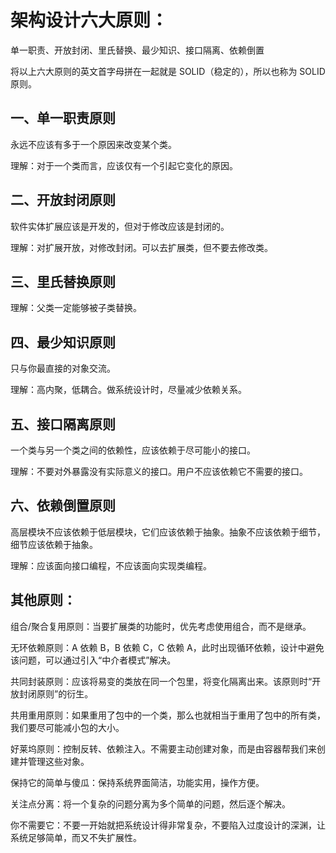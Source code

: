 # 架构设计六大原则：

单一职责、开放封闭、里氏替换、最少知识、接口隔离、依赖倒置

将以上六大原则的英文首字母拼在一起就是 SOLID（稳定的），所以也称为 SOLID 原则。

## 一、单一职责原则

永远不应该有多于一个原因来改变某个类。

理解：对于一个类而言，应该仅有一个引起它变化的原因。

## 二、开放封闭原则

软件实体扩展应该是开发的，但对于修改应该是封闭的。

理解：对扩展开放，对修改封闭。可以去扩展类，但不要去修改类。

## 三、里氏替换原则

理解：父类一定能够被子类替换。

## 四、最少知识原则

只与你最直接的对象交流。

理解：高内聚，低耦合。做系统设计时，尽量减少依赖关系。

## 五、接口隔离原则

一个类与另一个类之间的依赖性，应该依赖于尽可能小的接口。

理解：不要对外暴露没有实际意义的接口。用户不应该依赖它不需要的接口。

## 六、依赖倒置原则

高层模块不应该依赖于低层模块，它们应该依赖于抽象。抽象不应该依赖于细节，细节应该依赖于抽象。

理解：应该面向接口编程，不应该面向实现类编程。

## 其他原则：

组合/聚合复用原则：当要扩展类的功能时，优先考虑使用组合，而不是继承。

无环依赖原则：A 依赖 B，B 依赖 C，C 依赖 A，此时出现循环依赖，设计中避免该问题，可以通过引入“中介者模式”解决。

共同封装原则：应该将易变的类放在同一个包里，将变化隔离出来。该原则时“开放封闭原则”的衍生。

共用重用原则：如果重用了包中的一个类，那么也就相当于重用了包中的所有类，我们要尽可能减小包的大小。

好莱坞原则：控制反转、依赖注入。不需要主动创建对象，而是由容器帮我们来创建并管理这些对象。

保持它的简单与傻瓜：保持系统界面简洁，功能实用，操作方便。

关注点分离：将一个复杂的问题分离为多个简单的问题，然后逐个解决。

你不需要它：不要一开始就把系统设计得非常复杂，不要陷入过度设计的深渊，让系统足够简单，而又不失扩展性。

